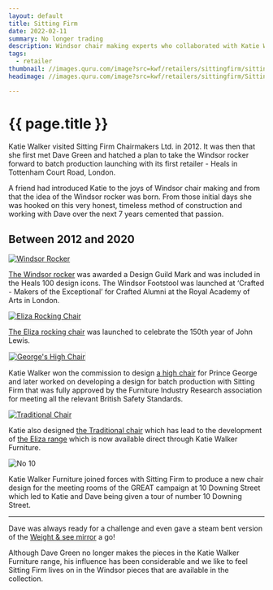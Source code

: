 ```yaml
---
layout: default
title: Sitting Firm
date: 2022-02-11
summary: No longer trading
description: Windsor chair making experts who collaborated with Katie Walker Furniture. Sitting Firm was closed in 2020.
tags:
  - retailer
thumbnail: //images.quru.com/image?src=kwf/retailers/sittingfirm/sittingfirmlogo.png&width=175&height=175
headimage: //images.quru.com/image?src=kwf/retailers/sittingfirm/SittingFirmaerialA.jpg

---
```

<h1 class="post-title">{{ page.title }}</h1>


Katie Walker visited Sitting Firm Chairmakers Ltd. in 2012. It was then that she first met Dave Green and hatched a plan to take the Windsor rocker forward to batch production launching with its first retailer - Heals in Tottenham Court Road, London. 

A friend had introduced Katie to the joys of Windsor chair making and from that the idea of the Windsor rocker was born. From those initial days she was hooked on this very honest, timeless method of construction and working with Dave over the next 7 years cemented that passion. 

<h2>Between 2012 and 2020</h2>

<div class="retailers">

<div class="split left"><a href="/furniture/windsorrocker.html"><img  alt="Windsor Rocker" src="//images.quru.com/image?src=kwf/KWFWindsorRocker/Windsor%20rocker%20and%20stool%20in%20Heals.JPG&angle=90&top=0.30312&left=0.07083&width=360"
srcset="//images.quru.com/image?src=kwf/KWFWindsorRocker/Windsor%20rocker%20and%20stool%20in%20Heals.JPG&angle=90&top=0.30312&left=0.07083&width=480&height=0 480w,
//images.quru.com/image?src=kwf/KWFWindsorRocker/Windsor%20rocker%20and%20stool%20in%20Heals.JPG&angle=90&top=0.30312&left=0.07083&width=800&height=0 800w,
//images.quru.com/image?src=kwf/KWFWindsorRocker/Windsor%20rocker%20and%20stool%20in%20Heals.JPG&angle=90&top=0.30312&left=0.07083&width=1200&height=0 1200w"
sizes="100vw" /></a> <p><a href="/furniture/windsorrocker.html">The Windsor rocker</a> was awarded a Design Guild Mark and was included in the Heals 100 design icons. The Windsor Footstool was launched at ‘Crafted - Makers of the Exceptional’ for Crafted Alumni at the Royal Academy of Arts in London.</p></div>

<div class="split right"><a href="/furniture/eliza.html"><img alt="Eliza Rocking Chair" src="//images.quru.com/image?src=kwf/ElizaRockingChair.jpg&amp;width=360&amp;left=0.03" srcset="//images.quru.com/image?src=kwf/ElizaRockingChair.jpg&amp;width=342&amp;left=0.03 360w, //images.quru.com/image?src=kwf/ElizaRockingChair.jpg&amp;width=770&amp;left=0.03 800w,  //images.quru.com/image?src=kwf/ElizaRockingChair.jpg&amp;width=1440&amp;left=0.03 2x" /></a><p><a href="/furniture/eliza.html">The Eliza rocking chair</a> was launched to celebrate the 150th year of John Lewis.</p></div>

<div class="split left"><a href="/furniture/georgeshighchair.html"><img style="max-width: 99%;border: 1px solid #ddd;" alt="George's High Chair" src="//images.quru.com/image?src=/kwf/KWFGeorgesHighChair/Georges%20high%20chair%20cover.jpg&amp;width=342" srcset="//images.quru.com/image?src=/kwf/KWFGeorgesHighChair/Georges%20high%20chair%20cover.jpg&amp;width=342 360w, //images.quru.com/image?src=/kwf/KWFGeorgesHighChair/Georges%20high%20chair%20cover.jpg&amp;width=770 800w,  //images.quru.com/image?src=/kwf/KWFGeorgesHighChair/Georges%20high%20chair%20cover.jpg&amp;width=1440 2x" /></a> <p>Katie Walker won the commission to design <a href="/furniture/georgeshighchair.html">a high chair</a> for Prince George and later worked on developing a design for batch production with Sitting Firm that was fully approved by the Furniture Industry Research association for meeting all the relevant British Safety Standards.</p></div>

<div class="split right"><a href="/furniture/traditionalchair.html"><img alt="Traditional Chair" src="//images.quru.com/image?src=kwf/KWFTraditionalChair.jpg&amp;width=342" srcset="//images.quru.com/image?src=kwf/KWFTraditionalChair.jpg&amp;width=342 360w, //images.quru.com/image?src=kwf/KWFTraditionalChair.jpg&amp;width=770 800w,  //images.quru.com/image?src=kwf/KWFTraditionalChair.jpg&amp;width=1440 2x" /></a> <p>Katie also designed <a href="/furniture/traditionalchair.html">the Traditional chair</a> which has lead to the development of <a href="/furniture/elizaDiningChair.html">the Eliza range</a> which is now available direct through Katie Walker Furniture.</p></div>

<div><img style="max-width: 100%;" alt="No 10" src="//images.quru.com/image?src=kwf/katie/KatieAtNo10.jpg&strip=1&top=0.13125&bottom=0.9281&fill=auto&amp;width=770" srcset="//images.quru.com/image?src=kwf/katie/KatieAtNo10.jpg&strip=1&top=0.13125&bottom=0.9281&fill=auto&amp;width=342 360w, //images.quru.com/image?src=kwf/katie/KatieAtNo10.jpg&strip=1&top=0.13125&bottom=0.9281&fill=auto&amp;width=770 800w,  //images.quru.com/image?src=kwf/katie/KatieAtNo10.jpg&strip=1&top=0.13125&bottom=0.9281&fill=auto&amp;width=1440 2x" /> <p>Katie Walker Furniture joined forces with Sitting Firm to produce a new chair design for the meeting rooms of the GREAT campaign at 10 Downing Street which led to Katie and Dave being given a tour of number 10 Downing Street.</p></div>

</div>

<hr>

Dave was always ready for a challenge and even gave a steam bent version of the <a href="/furniture/weightandsee.html">Weight & see mirror</a> a go!

Although Dave Green no longer makes the pieces in the Katie Walker Furniture range, his influence has been considerable and we like to feel Sitting Firm lives on in the Windsor pieces that are available in the collection. 
